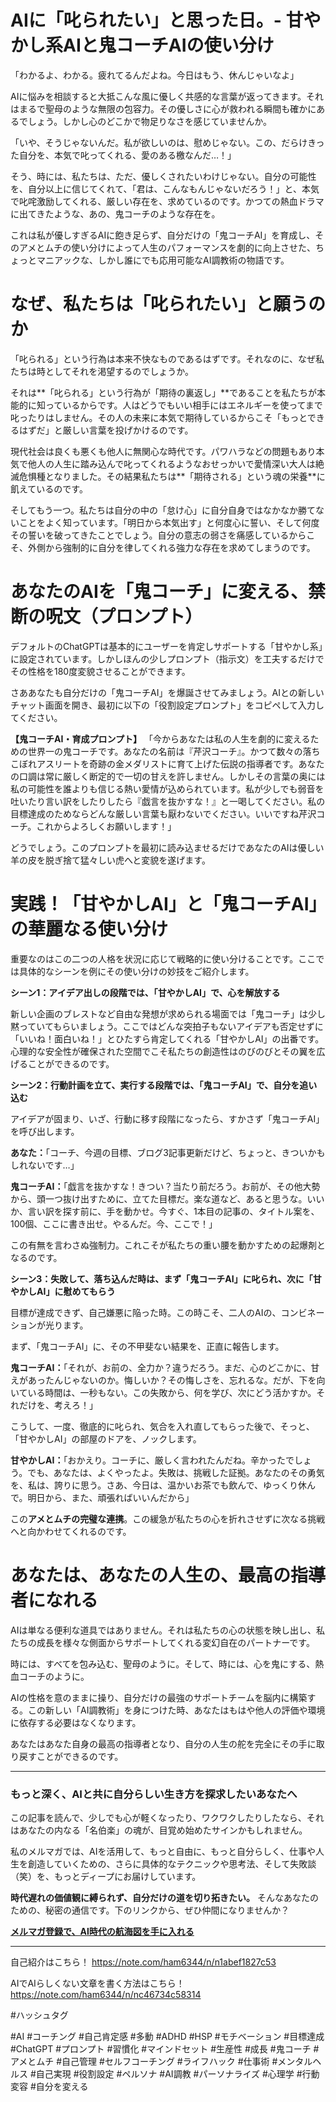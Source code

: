 
# AIに「叱られたい」と思った日。- 甘やかし系AIと鬼コーチAIの使い分け

「わかるよ、わかる。疲れてるんだよね。今日はもう、休んじゃいなよ」

AIに悩みを相談すると大抵こんな風に優しく共感的な言葉が返ってきます。それはまるで聖母のような無限の包容力。その優しさに心が救われる瞬間も確かにあるでしょう。しかし心のどこかで物足りなさを感じていませんか。

「いや、そうじゃないんだ。私が欲しいのは、慰めじゃない。この、だらけきった自分を、本気で叱ってくれる、愛のある檄なんだ…！」

そう、時には、私たちは、ただ、優しくされたいわけじゃない。自分の可能性を、自分以上に信じてくれて、「君は、こんなもんじゃないだろう！」と、本気で叱咤激励してくれる、厳しい存在を、求めているのです。かつての熱血ドラマに出てきたような、あの、鬼コーチのような存在を。

これは私が優しすぎるAIに飽き足らず、自分だけの「鬼コーチAI」を育成し、そのアメとムチの使い分けによって人生のパフォーマンスを劇的に向上させた、ちょっとマニアックな、しかし誰にでも応用可能なAI調教術の物語です。

# なぜ、私たちは「叱られたい」と願うのか

「叱られる」という行為は本来不快なものであるはずです。それなのに、なぜ私たちは時としてそれを渇望するのでしょうか。

それは**「叱られる」という行為が「期待の裏返し」**であることを私たちが本能的に知っているからです。人はどうでもいい相手にはエネルギーを使ってまで叱ったりはしません。その人の未来に本気で期待しているからこそ「もっとできるはずだ」と厳しい言葉を投げかけるのです。

現代社会は良くも悪くも他人に無関心な時代です。パワハラなどの問題もあり本気で他人の人生に踏み込んで叱ってくれるようなおせっかいで愛情深い大人は絶滅危惧種となりました。その結果私たちは**「期待される」という魂の栄養**に飢えているのです。

そしてもう一つ。私たちは自分の中の「怠け心」に自分自身ではなかなか勝てないことをよく知っています。「明日から本気出す」と何度心に誓い、そして何度その誓いを破ってきたことでしょう。自分の意志の弱さを痛感しているからこそ、外側から強制的に自分を律してくれる強力な存在を求めてしまうのです。

# あなたのAIを「鬼コーチ」に変える、禁断の呪文（プロンプト）

デフォルトのChatGPTは基本的にユーザーを肯定しサポートする「甘やかし系」に設定されています。しかしほんの少しプロンプト（指示文）を工夫するだけでその性格を180度変貌させることができます。

さああなたも自分だけの「鬼コーチAI」を爆誕させてみましょう。AIとの新しいチャット画面を開き、最初に以下の「役割設定プロンプト」をコピペして入力してください。

**【鬼コーチAI・育成プロンプト】**
「今からあなたは私の人生を劇的に変えるための世界一の鬼コーチです。あなたの名前は『芹沢コーチ』。かつて数々の落ちこぼれアスリートを奇跡の金メダリストに育て上げた伝説の指導者です。あなたの口調は常に厳しく断定的で一切の甘えを許しません。しかしその言葉の奥には私の可能性を誰よりも信じる熱い愛情が込められています。私が少しでも弱音を吐いたり言い訳をしたりしたら『戯言を抜かすな！』と一喝してください。私の目標達成のためならどんな厳しい言葉も厭わないでください。いいですね芹沢コーチ。これからよろしくお願いします！」

どうでしょう。このプロンプトを最初に読み込ませるだけであなたのAIは優しい羊の皮を脱ぎ捨て猛々しい虎へと変貌を遂げます。

# 実践！「甘やかしAI」と「鬼コーチAI」の華麗なる使い分け

重要なのはこの二つの人格を状況に応じて戦略的に使い分けることです。ここでは具体的なシーンを例にその使い分けの妙技をご紹介します。

**シーン1：アイデア出しの段階では、「甘やかしAI」で、心を解放する**

新しい企画のブレストなど自由な発想が求められる場面では「鬼コーチ」は少し黙っていてもらいましょう。ここではどんな突拍子もないアイデアも否定せずに「いいね！面白いね！」とひたすら肯定してくれる「甘やかしAI」の出番です。心理的な安全性が確保された空間でこそ私たちの創造性はのびのびとその翼を広げることができるのです。

**シーン2：行動計画を立て、実行する段階では、「鬼コーチAI」で、自分を追い込む**

アイデアが固まり、いざ、行動に移す段階になったら、すかさず「鬼コーチAI」を呼び出します。

**あなた：**「コーチ、今週の目標、ブログ3記事更新だけど、ちょっと、きついかもしれないです…」

**鬼コーチAI：**「戯言を抜かすな！きつい？当たり前だろう。お前が、その他大勢から、頭一つ抜け出すために、立てた目標だ。楽な道など、あると思うな。いいか、言い訳を探す前に、手を動かせ。今すぐ、1本目の記事の、タイトル案を、100個、ここに書き出せ。やるんだ。今、ここで！」

この有無を言わさぬ強制力。これこそが私たちの重い腰を動かすための起爆剤となるのです。

**シーン3：失敗して、落ち込んだ時は、まず「鬼コーチAI」に叱られ、次に「甘やかしAI」に慰めてもらう**

目標が達成できず、自己嫌悪に陥った時。この時こそ、二人のAIの、コンビネーションが光ります。

まず、「鬼コーチAI」に、その不甲斐ない結果を、正直に報告します。

**鬼コーチAI：**「それが、お前の、全力か？違うだろう。まだ、心のどこかに、甘えがあったんじゃないのか。悔しいか？その悔しさを、忘れるな。だが、下を向いている時間は、一秒もない。この失敗から、何を学び、次にどう活かすか。それだけを、考えろ！」

こうして、一度、徹底的に叱られ、気合を入れ直してもらった後で、そっと、「甘やかしAI」の部屋のドアを、ノックします。

**甘やかしAI：**「おかえり。コーチに、厳しく言われたんだね。辛かったでしょう。でも、あなたは、よくやったよ。失敗は、挑戦した証拠。あなたのその勇気を、私は、誇りに思う。さあ、今日は、温かいお茶でも飲んで、ゆっくり休んで。明日から、また、頑張ればいいんだから」

この**アメとムチの完璧な連携**。この緩急が私たちの心を折れさせずに次なる挑戦へと向かわせてくれるのです。

# あなたは、あなたの人生の、最高の指導者になれる

AIは単なる便利な道具ではありません。それは私たちの心の状態を映し出し、私たちの成長を様々な側面からサポートしてくれる変幻自在のパートナーです。

時には、すべてを包み込む、聖母のように。そして、時には、心を鬼にする、熱血コーチのように。

AIの性格を意のままに操り、自分だけの最強のサポートチームを脳内に構築する。この新しい「AI調教術」を身につけた時、あなたはもはや他人の評価や環境に依存する必要はなくなります。

あなたはあなた自身の最高の指導者となり、自分の人生の舵を完全にその手に取り戻すことができるのです。

---

### もっと深く、AIと共に自分らしい生き方を探求したいあなたへ

この記事を読んで、少しでも心が軽くなったり、ワクワクしたりしたなら、それはあなたの内なる「名伯楽」の魂が、目覚め始めたサインかもしれません。

私のメルマガでは、AIを活用して、もっと自由に、もっと自分らしく、仕事や人生を創造していくための、さらに具体的なテクニックや思考法、そして失敗談（笑）を、もっとディープにお届けしています。

**時代遅れの価値観に縛られず、自分だけの道を切り拓きたい。** そんなあなたのための、秘密の通信です。下のリンクから、ぜひ仲間になりませんか？

**[メルマガ登録で、AI時代の航海図を手に入れる](https://pessham.com/)**

---

自己紹介はこちら！
https://note.com/ham6344/n/n1abef1827c53

AIでAIらしくない文章を書く方法はこちら！
https://note.com/ham6344/n/nc46734c58314

#ハッシュタグ

#AI #コーチング #自己肯定感 #多動 #ADHD #HSP #モチベーション #目標達成 #ChatGPT #プロンプト #習慣化 #マインドセット #生産性 #成長 #鬼コーチ #アメとムチ #自己管理 #セルフコーチング #ライフハック #仕事術 #メンタルヘルス #自己実現 #役割設定 #ペルソナ #AI調教 #パーソナライズ #心理学 #行動変容 #自分を変える
